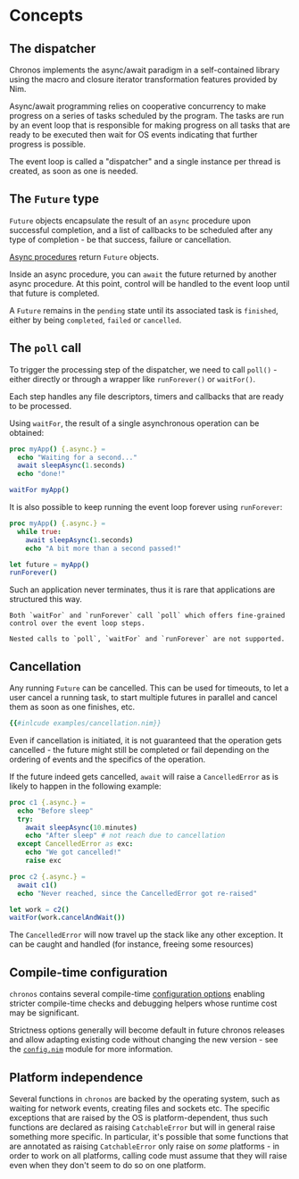 # Concepts

<!-- toc -->

## The dispatcher

Chronos implements the async/await paradigm in a self-contained library using
the macro and closure iterator transformation features provided by Nim.

Async/await programming relies on cooperative concurrency to make progress on
a series of tasks scheduled by the program. The tasks are run by an event loop
that is responsible for making progress on all tasks that are ready to be
executed then wait for OS events indicating that further progress is possible.

The event loop is called a "dispatcher" and a single instance per thread is
created, as soon as one is needed.

## The `Future` type

`Future` objects encapsulate the result of an `async` procedure upon successful
completion, and a list of callbacks to be scheduled after any type of
completion - be that success, failure or cancellation.

[Async procedures](./async_functions.md) return `Future` objects.

Inside an async procedure, you can `await` the future returned by another async
procedure. At this point, control will be handled to the event loop until that
future is completed.

A `Future` remains in the `pending` state until its associated task is
`finished`, either by being `completed`, `failed` or `cancelled`.

## The `poll` call

To trigger the processing step of the dispatcher, we need to call `poll()` -
either directly or through a wrapper like `runForever()` or `waitFor()`.

Each step handles any file descriptors, timers and callbacks that are ready to
be processed.

Using `waitFor`, the result of a single asynchronous operation can be obtained:

```nim
proc myApp() {.async.} =
  echo "Waiting for a second..."
  await sleepAsync(1.seconds)
  echo "done!"

waitFor myApp()
```

It is also possible to keep running the event loop forever using `runForever`:

```nim
proc myApp() {.async.} =
  while true:
    await sleepAsync(1.seconds)
    echo "A bit more than a second passed!"

let future = myApp()
runForever()
```

Such an application never terminates, thus it is rare that applications are
structured this way.

```admonish warning
Both `waitFor` and `runForever` call `poll` which offers fine-grained
control over the event loop steps.

Nested calls to `poll`, `waitFor` and `runForever` are not supported.
```

## Cancellation

Any running `Future` can be cancelled. This can be used for timeouts,
to let a user cancel a running task, to start multiple futures in parallel
and cancel them as soon as one finishes, etc.

```nim
{{#inlcude examples/cancellation.nim}}
```

Even if cancellation is initiated, it is not guaranteed that
the operation gets cancelled - the future might still be completed
or fail depending on the ordering of events and the specifics of
the operation.

If the future indeed gets cancelled, `await` will raise a
`CancelledError` as is likely to happen in the following example:
```nim
proc c1 {.async.} =
  echo "Before sleep"
  try:
    await sleepAsync(10.minutes)
    echo "After sleep" # not reach due to cancellation
  except CancelledError as exc:
    echo "We got cancelled!"
    raise exc

proc c2 {.async.} =
  await c1()
  echo "Never reached, since the CancelledError got re-raised"

let work = c2()
waitFor(work.cancelAndWait())
```

The `CancelledError` will now travel up the stack like any other exception.
It can be caught and handled (for instance, freeing some resources)

## Compile-time configuration

`chronos` contains several compile-time [configuration options](./chronos/config.nim) enabling stricter compile-time checks and debugging helpers whose runtime cost may be significant.

Strictness options generally will become default in future chronos releases and allow adapting existing code without changing the new version - see the [`config.nim`](./chronos/config.nim) module for more information.

## Platform independence

Several functions in `chronos` are backed by the operating system, such as
waiting for network events, creating files and sockets etc. The specific
exceptions that are raised by the OS is platform-dependent, thus such functions
are declared as raising `CatchableError` but will in general raise something
more specific. In particular, it's possible that some functions that are
annotated as raising `CatchableError` only raise on _some_ platforms - in order
to work on all platforms, calling code must assume that they will raise even
when they don't seem to do so on one platform.
